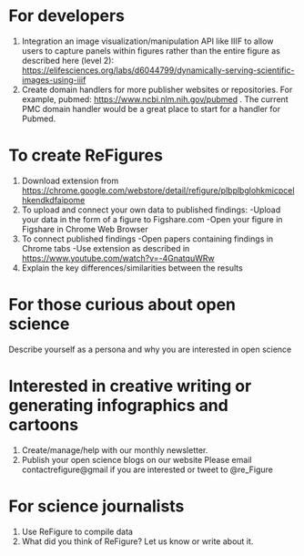 # For developers

1. Integration an image visualization/manipulation API like IIIF to allow users to capture panels within figures rather than the entire figure as described here (level 2): https://elifesciences.org/labs/d6044799/dynamically-serving-scientific-images-using-iiif
2. Create domain handlers for more publisher websites or repositories. For example, pubmed: https://www.ncbi.nlm.nih.gov/pubmed . The current PMC domain handler would be a great place to start for a handler for Pubmed.

# To create ReFigures

1. Download extension from https://chrome.google.com/webstore/detail/refigure/plbplbglohkmicpcelhkendkdfaipome
2. To upload and connect your own data to published findings:
    -Upload your data in the form of a figure to Figshare.com
    -Open your figure in Figshare in Chrome Web Browser
3. To connect published findings
    -Open papers containing findings in Chrome tabs
     -Use extension as described in https://www.youtube.com/watch?v=-4GnatquWRw
4. Explain the key differences/similarities between the results

# For those curious about open science

Describe yourself as a persona and why you are interested in open science

#  Interested in creative writing or generating infographics and cartoons

1. Create/manage/help with our monthly newsletter. 
2. Publish your open science blogs on our website
Please email contactrefigure@gmail if you are interested or tweet to @re_Figure

# For science journalists

1. Use ReFigure to compile data
2. What did you think of ReFigure? Let us know or write about it.
